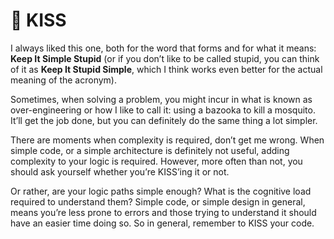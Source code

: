 # 💋 KISS

I always liked this one, both for the word that forms and for what it means: **Keep It Simple Stupid** (or if you don’t like to be called stupid, you can think of it as **Keep It Stupid Simple**, which I think works even better for the actual meaning of the acronym).

Sometimes, when solving a problem, you might incur in what is known as over-engineering or how I like to call it: using a bazooka to kill a mosquito. It’ll get the job done, but you can definitely do the same thing a lot simpler.

There are moments when complexity is required, don’t get me wrong. When simple code, or a simple architecture is definitely not useful, adding complexity to your logic is required. However, more often than not, you should ask yourself whether you’re KISS’ing it or not.

Or rather, are your logic paths simple enough? What is the cognitive load required to understand them? Simple code, or simple design in general, means you’re less prone to errors and those trying to understand it should have an easier time doing so. So in general, remember to KISS your code.

